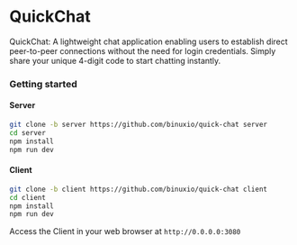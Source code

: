 # QuickChat

QuickChat: A lightweight chat application enabling users to establish direct peer-to-peer connections without the need for login credentials. Simply share your unique 4-digit code to start chatting instantly.

### Getting started

#### Server
```bash
git clone -b server https://github.com/binuxio/quick-chat server
cd server
npm install
npm run dev
```
#### Client
```bash
git clone -b client https://github.com/binuxio/quick-chat client
cd client
npm install
npm run dev
```

Access the Client in your web browser at `http://0.0.0.0:3080`